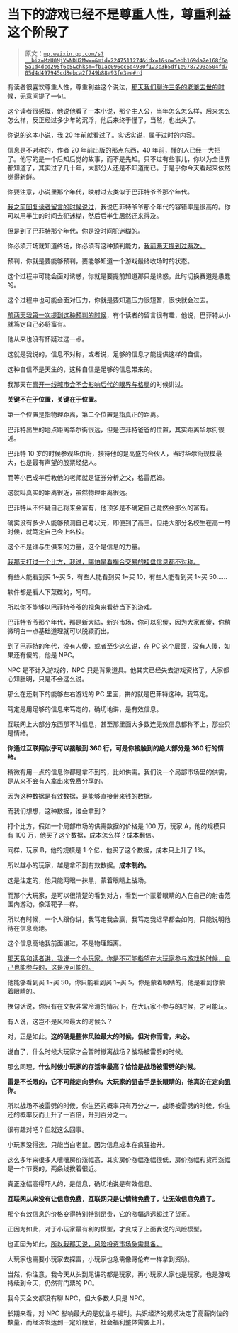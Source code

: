 # 当下的游戏已经不是尊重人性，尊重利益这个阶段了

> 原文：[`mp.weixin.qq.com/s?__biz=MzU0MjYwNDU2Mw==&mid=2247511274&idx=1&sn=5ebb169da2e168f6a5a1d4dcd295f6c5&chksm=fb1ac096cc6d4980f123c3b5df1e9787293a504fd705d4d497945cd8ebca2f749b88e93fe3ee#rd`](http://mp.weixin.qq.com/s?__biz=MzU0MjYwNDU2Mw==&mid=2247511274&idx=1&sn=5ebb169da2e168f6a5a1d4dcd295f6c5&chksm=fb1ac096cc6d4980f123c3b5df1e9787293a504fd705d4d497945cd8ebca2f749b88e93fe3ee#rd)

有读者很喜欢尊重人性，尊重利益这个说法，[那天我们聊许三多的老爹去世的时候](http://mp.weixin.qq.com/s?__biz=MzU3NDc5Nzc0NQ==&mid=2247524159&idx=1&sn=2fa81740a00faf4483c2c60fa82e34dd&chksm=fd2e3de1ca59b4f7b1967e9edde17fa0b67875bab892c6f8d99e30d0c0bf1e597182187ff81a&scene=21#wechat_redirect)，无意间提了一句。 

这个读者很感慨，他说他看了一本小说，那个主人公，当年怎么怎么样，后来怎么怎么样，反正经过多少年的沉浮，他后来终于懂了，当然，也出头了。

你说的这本小说，我 20 年前就看过了。实话实说，属于过时的内容。 

信息是不对称的，作者 20 年前出版的那点东西，40 年前，懂的人已经一大把了。他写的是一个后知后觉的故事，而不是先知。只不过有些事儿，你以为全世界都知道了，其实过了几十年，大部分人还是不知道而已。于是乎你今天看起来依然觉得新鲜。 

你要注意，小说里那个年代，映射过去类似于巴菲特爷爷那个年代。 

[我之前回复读者留言的时候说过](http://mp.weixin.qq.com/s?__biz=MzU0MjYwNDU2Mw==&mid=2247511235&idx=1&sn=b9c1da81fe1b68efc7d578ee9897f5a7&chksm=fb1ac0bfcc6d49a962b40df3c10dd23b0ead33ca69b595ce564f04ded3f9b7fb02275d0c8059&scene=21#wechat_redirect)，我说巴菲特爷爷那个年代的容错率是很高的。你可以用半生的时间去犯迷糊，然后后半生居然还来得及。 

但是到了巴菲特那个年代，你是没时间犯迷糊的。 

你必须开场就知道终场，你必须有这种预判能力，[我前两天提到过两次。](http://mp.weixin.qq.com/s?__biz=MzU3NDc5Nzc0NQ==&mid=2247524203&idx=1&sn=5d1252ef7c0a2ab68b537d381cdc48aa&chksm=fd2e3db5ca59b4a30a26fdc1d0ae3f0793483a0f79110f32a5005e7d597c81f919ef1c4decdb&scene=21#wechat_redirect)

预判，你就是要能够预判，要能够知道一个游戏最终收场时的状态。 

这个过程中可能会面对诱惑，你就是要提前知道那只是诱惑，此时切换赛道是愚蠢的。 

这个过程中也可能会面对压力，你就是要知道压力很短暂，很快就会过去。

[前两天我第一次提到这种预判的时候](http://mp.weixin.qq.com/s?__biz=MzU0MjYwNDU2Mw==&mid=2247511242&idx=1&sn=84b21a908e604836dc2ce9b74a941d15&chksm=fb1ac0b6cc6d49a08ba281907fe717adaf9bbe064b1e86212a8d32cfc9d55fcf6724746e6179&scene=21#wechat_redirect)，有个读者的留言很有趣，他说，巴菲特从小就笃定自己必将富有。 

他从来也没有怀疑过这一点。 

这就是我说的，信息不对称，或者说，足够的信息才能提供这样的自信。

这种自信不是天生的，这种自信是足够的信息带来的。 

我那天在[离开一线城市会不会影响后代的眼界与格局](http://mp.weixin.qq.com/s?__biz=MzU0MjYwNDU2Mw==&mid=2247511235&idx=1&sn=b9c1da81fe1b68efc7d578ee9897f5a7&chksm=fb1ac0bfcc6d49a962b40df3c10dd23b0ead33ca69b595ce564f04ded3f9b7fb02275d0c8059&scene=21#wechat_redirect)的时候讲过。 

**关键不在于位置，关键在于位置。** 

第一个位置是指物理距离，第二个位置是指真正的距离。 

巴菲特出生的地点距离华尔街很远，但是巴菲特爸爸的位置，其实距离华尔街很近。 

巴菲特 10 岁的时候参观华尔街，接待他的是高盛的合伙人，当时华尔街规模最大，也是最有声望的股票经纪人。

而等小巴成年后教他的老师就是证券分析之父，格雷厄姆。

这就叫真实的距离很近，虽然物理距离很远。 

巴菲特从不怀疑自己将来会富有，他顶多是不确定自己竟然会那么的富有。

确实没有多少人能够预测自己考状元，即便到了高三。但绝大部分名校生在高一的时候，就笃定自己会上名校。

这个不是谁与生俱来的力量，这个是信息的力量。

[我那天打过一个比方，我说，哪怕是看撮合交易的挂盘信息都不对称。](http://mp.weixin.qq.com/s?__biz=MzU0MjYwNDU2Mw==&mid=2247511228&idx=2&sn=eb2ed50d973d0b49b34b3836511e9ef1&chksm=fb1ac0c0cc6d49d6abf015521614169e409a0698cfec027f0253e3b16455a90b60ab739b8c10&scene=21#wechat_redirect)

有些人能看到买 1~买 5，有些人能看到买 1~买 10，有些人能看到买 1~买 50......

软件都是看人下菜碟的，呵呵。

所以你不能够以巴菲特爷爷的视角来看待当下的游戏。 

巴菲特爷爷那个年代，那是新大陆，新兴市场，你可以犯傻，因为大家都傻，你稍微明白一点基础道理就可以脱颖而出。 

到了巴菲特的年代，没有人傻，或者至少这么说，在 PC 这个层面，没有人傻，如果还有傻的，他是 NPC。 

NPC 是不计入游戏的，NPC 只是背景道具。他其实已经失去游戏资格了。大家都心知肚明，只是不会这么说。

那么在还剩下的能够左右游戏的 PC 里面，拼的就是巴菲特这种，我笃定。 

笃定是用足够的信息来笃定的，确切地讲，是有效信息。

互联网上大部分东西那不叫信息，甚至那里面大多数连无效信息都称不上，那些只是情绪。 

**你通过互联网似乎可以接触到 360 行，可是你接触到的绝大部分是 360 行的情绪。** 

稍微有用一点的信息你都是拿不到的，比如供需。我们说一个局部市场里的供需，是从来不会有人拿出来免费分享的。 

因为这种数据是有效数据，是能够直接带来钱的数据。 

而我们想想，这种数据，谁会拿到？ 

打个比方，假如一个局部市场的供需数据的价格是 100 万，玩家 A，他的规模只有 100 万，他买了这个数据，成本怎么样？成本翻倍。 

同样，玩家 B，他的规模是 1 个亿，他买了这个数据，成本只上升了 1%。 

所以越小的玩家，越是拿不到有效数据。**成本制约。** 

这是注定的，他只能两眼一抹黑，蒙着眼睛上战场。

而那个大玩家，是可以很清楚的看到对方，看到一个蒙着眼睛的人在自己的射击范围内游动，像活靶子一样。 

所以有时候，一个人跟你讲，我笃定我会赢，我笃定我迟早都会如何，只能说明他待在信息高地。 

这个信息高地我前面讲过，不是物理距离。 

[那天我和读者讲，我说一个小玩家，你是不可能指望在大玩家参与游戏的时候，自己也能参与的，这是没可能的。](http://mp.weixin.qq.com/s?__biz=MzU0MjYwNDU2Mw==&mid=2247511228&idx=2&sn=eb2ed50d973d0b49b34b3836511e9ef1&chksm=fb1ac0c0cc6d49d6abf015521614169e409a0698cfec027f0253e3b16455a90b60ab739b8c10&scene=21#wechat_redirect) 

他能够看到买 1~买 50，你只能看到买 1~买 5，你是蒙着眼睛的，他是看到你蒙着眼睛的。

换句话说，你只有在交投非常冷清的情况下，在大玩家不参与的时候，才可能玩。 

有人说，这岂不是风险最大的时候么？

对，正是如此。**这的确是整体风险最大的时候，但对你而言，未必。**

说白了，什么时候大玩家才会暂时撤离战场？战场被雷劈的时候。 

那么同理，**什么时候小玩家的存活率最高？恰恰是战场被雷劈的时候。** 

**雷是不长眼的，它不可能定向劈你，大玩家的狙击手是长眼睛的，他真的在定向狙你。** 

所以战场不被雷劈的时候，你生还的概率只有万分之一，战场被雷劈的时候，你生还的概率反而上升了一百倍，升到百分之一。

很有趣对吧？但就这么回事。 

小玩家没得选，只能当白老鼠。因为信息成本在疯狂抬升。 

这么多年来很多人嚷嚷房价涨幅高，其实房价涨幅涨幅很低，房价涨幅和货币涨幅是一个节奏的，两条线挨着很近。

真正涨幅高得吓人的，是信息，确切地说是有效信息。

**互联网从来没有让信息免费，互联网只是让情绪免费了，让无效信息免费了。** 

那个有效信息的价格变得特别特别昂贵，它的涨幅远远超过了货币。 

正因为如此，对于小玩家最有利的模型，才变成了上面我说的风险模型。

也正因为如此，[所以我那天说，风险投资市场急需具备。](http://mp.weixin.qq.com/s?__biz=MzU3NDc5Nzc0NQ==&mid=2247524203&idx=1&sn=5d1252ef7c0a2ab68b537d381cdc48aa&chksm=fd2e3db5ca59b4a30a26fdc1d0ae3f0793483a0f79110f32a5005e7d597c81f919ef1c4decdb&scene=21#wechat_redirect)

大玩家也需要小玩家去探雷，小玩家也急需像哥伦布一样拿到资助。

当然，你注意，我今天从头到尾讲的都是玩家，再小玩家人家也是玩家，也是游戏持续到今天，仍然有门票的 PC。

我今天全文都没有聊 NPC，但大多数人只是 NPC。

长期来看，对 NPC 影响最大的是就业与福利。共识经济的规模决定了高薪岗位的数量，而经济发达到一定阶段后，社会福利整体需要上升。